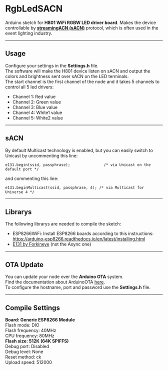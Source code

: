 # RgbLedSACN
Arduino sketch for **H801 WiFi RGBW LED driver board**. Makes the device controllable by [**streamingACN (sACN)**](https://en.wikipedia.org/wiki/Architecture_for_Control_Networks) protocol, which is often used in the event lighting industry.

---

## Usage
Configure your settings in the **Settings.h** file.  
The software will make the H801 device listen on sACN and output the colors and brightness sent over sACN on the LED terminals.  
The start channel is the first channel of the node and it takes 5 channels to control all 5 led drivers:  
- Channel 1: Red value
- Channel 2: Green value
- Channel 3: Blue value
- Channel 4: White1 value
- Channel 5: White2 value

---

## sACN

By default Multicast technology is enabled, but you can easily switch to Unicast by uncommenting this line:

```
e131.begin(ssid, passphrase);               /* via Unicast on the default port */
```

and commenting this line:

```
e131.beginMulticast(ssid, passphrase, 4); /* via Multicast for Universe 4 */
```

---

## Librarys

The following librarys are needed to compile the sketch:
  - ESP8266WiFi: Install ESP8266 boards according to this instructions: https://arduino-esp8266.readthedocs.io/en/latest/installing.html
  - [E131 by Forkineye](https://github.com/forkineye/E131) (not the Async one)

---
  
## OTA Update

You can update your node over the **Arduino OTA** system.  
Find the documentation about ArduinoOTA [here](https://arduino-test.esp8266.com/Arduino/versions/2.0.0/doc/ota_updates/ota_updates.html#classic-ota-configuration).  
To configure the hostname, port and password use the **Settings.h** file.


---
  
## Compile Settings
**Board: Generic ESP8266 Module**  
Flash mode: DIO  
Flash frequency: 40MHz  
CPU frequency: 80MHz  
**Flash size: 512K (64K SPIFFS)**  
Debug port: Disabled  
Debug level: None  
Reset method: ck  
Upload speed: 512000